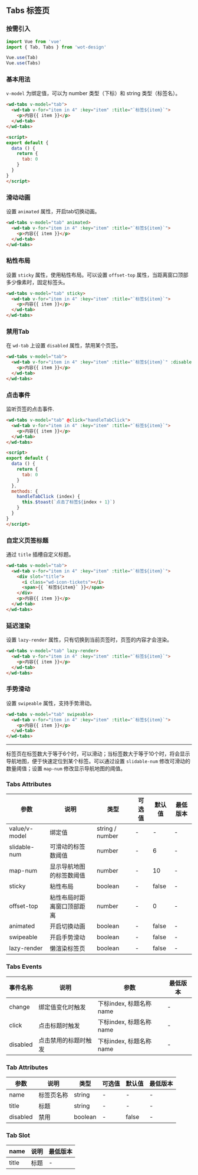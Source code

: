 ## Tabs 标签页

### 按需引入

```javascript
import Vue from 'vue'
import { Tab, Tabs } from 'wot-design'

Vue.use(Tab)
Vue.use(Tabs)
```

### 基本用法

`v-model` 为绑定值，可以为 number 类型（下标）和 string 类型（标签名）。

```html
<wd-tabs v-model="tab">
  <wd-tab v-for="item in 4" :key="item" :title="`标签${item}`">
    <p>内容{{ item }}</p>
  </wd-tab>
</wd-tabs>

<script>
export default {
  data () {
    return {
      tab: 0
    }
  }
}
</script>
```

### 滑动动画

设置 `animated` 属性，开启tab切换动画。

```html
<wd-tabs v-model="tab" animated>
  <wd-tab v-for="item in 4" :key="item" :title="`标签${item}`">
    <p>内容{{ item }}</p>
  </wd-tab>
</wd-tabs>
```

### 粘性布局

设置 `sticky` 属性，使用粘性布局。可以设置 `offset-top` 属性，当距离窗口顶部多少像素时，固定标签头。

```html
<wd-tabs v-model="tab" sticky>
  <wd-tab v-for="item in 4" :key="item" :title="`标签${item}`">
    <p>内容{{ item }}</p>
  </wd-tab>
</wd-tabs>
```

### 禁用Tab

在 `wd-tab` 上设置 `disabled` 属性，禁用某个页签。

```html
<wd-tabs v-model="tab">
  <wd-tab v-for="item in 4" :key="item" :title="`标签${item}`" :disabled="item === 2">
    <p>内容{{ item }}</p>
  </wd-tab>
</wd-tabs>
```

### 点击事件

监听页签的点击事件.

```html
<wd-tabs v-model="tab" @click="handleTabClick">
  <wd-tab v-for="item in 4" :key="item" :title="`标签${item}`">
    <p>内容{{ item }}</p>
  </wd-tab>
</wd-tabs>

<script>
export default {
  data () {
    return {
      tab: 0
    }
  },
  methods: {
    handleTabClick (index) {
      this.$toast(`点击了标签${index + 1}`)
    }
  }
}
</script>
```

### 自定义页签标题

通过 `title` 插槽自定义标题。

```html
<wd-tabs v-model="tab">
  <wd-tab v-for="item in 4" :key="item" :title="`标签${item}`">
    <div slot="title">
      <i class="wd-icon-tickets"></i>
      <span>{{ `标签${item}` }}</span>
    </div>
    <p>内容{{ item }}</p>
  </wd-tab>
</wd-tabs>
```

### 延迟渲染

设置 `lazy-render` 属性，只有切换到当前页签时，页签的内容才会渲染。

```html
<wd-tabs v-model="tab" lazy-render>
  <wd-tab v-for="item in 4" :key="item" :title="`标签${item}`">
    <p>内容{{ item }}</p>
  </wd-tab>
</wd-tabs>
```

### 手势滑动

设置 `swipeable` 属性，支持手势滑动。

```html
<wd-tabs v-model="tab" swipeable>
  <wd-tab v-for="item in 4" :key="item" :title="`标签${item}`">
    <p>内容{{ item }}</p>
  </wd-tab>
</wd-tabs>
```

---

标签页在标签数大于等于6个时，可以滑动；当标签数大于等于10个时，将会显示导航地图，便于快速定位到某个标签。可以通过设置 `slidable-num` 修改可滑动的数量阈值；设置 `map-num` 修改显示导航地图的阈值。

### Tabs Attributes

| 参数 | 说明 | 类型 | 可选值 | 默认值 | 最低版本 |
|-----|-----|------|-------|-------|---------|
| value/v-model | 绑定值 | string / number | - | - | - |
| slidable-num | 可滑动的标签数阈值 | number | - | 6 | - |
| map-num | 显示导航地图的标签数阈值 | number | - | 10 | - |
| sticky | 粘性布局 | boolean | - | false | - |
| offset-top | 粘性布局时距离窗口顶部距离 | number | - | 0 | - |
| animated | 开启切换动画 | boolean | - | false | - |
| swipeable | 开启手势滑动 | boolean | - | false | - |
| lazy-render | 懒渲染标签页 | boolean | - | false | - |

### Tabs Events

| 事件名称 | 说明 | 参数 | 最低版本 |
|--------|------|-----|---------|
| change | 绑定值变化时触发 | 下标index, 标题名称name | - |
| click | 点击标题时触发 | 下标index, 标题名称name | - |
| disabled | 点击禁用的标题时触发| 下标index, 标题名称name | - |

### Tab Attributes

| 参数 | 说明 | 类型 | 可选值 | 默认值 | 最低版本 |
|-----|------|-----|-------|-------|--------|
| name | 标签页名称 | string | - | - | - |
| title | 标题 | string | - | - | - |
| disabled | 禁用 | boolean | - | false | - |

### Tab Slot

| name | 说明 | 最低版本 |
|------|-----|---------|
| title | 标题 | - |

